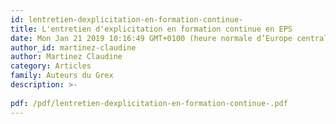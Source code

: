 ```yaml
---
id: lentretien-dexplicitation-en-formation-continue-
title: L'entretien d'explicitation en formation continue en EPS
date: Mon Jan 21 2019 10:16:49 GMT+0100 (heure normale d’Europe centrale)
author_id: martinez-claudine
author: Martinez Claudine
category: Articles
family: Auteurs du Grex
description: >-
 
pdf: /pdf/lentretien-dexplicitation-en-formation-continue-.pdf
---
```

